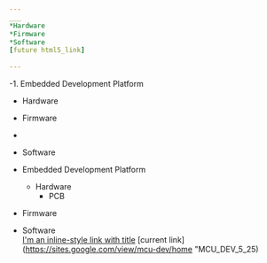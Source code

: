 ```yaml
---
___
*Hardware
*Firmware
*Software
[future html5_link]  
  
---
```

-1. Embedded Development Platform
* Hardware
* Firmware

*   
* Software
 * Embedded Development Platform
   * Hardware
     * PCB
* Firmware
* Software     
[I'm an inline-style link with title](https://www.google.com "Google's Homepage")
[current link](https://sites.google.com/view/mcu-dev/home "MCU_DEV_5_25)

